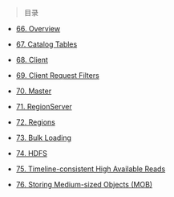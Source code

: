 
> 目录

- [66. Overview]()

- [67. Catalog Tables]()

- [68. Client]()

- [69. Client Request Filters]()

- [70. Master]()

- [71. RegionServer]()

- [72. Regions]()

- [73. Bulk Loading]()

- [74. HDFS]()

- [75. Timeline-consistent High Available Reads]()

- [76. Storing Medium-sized Objects (MOB)]()